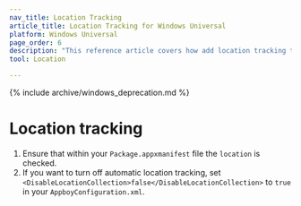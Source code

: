 ```yaml
---
nav_title: Location Tracking
article_title: Location Tracking for Windows Universal
platform: Windows Universal
page_order: 6
description: "This reference article covers how add location tracking to your Windows Universal app."
tool: Location

---
```


{% include archive/windows_deprecation.md %}

# Location tracking

1. Ensure that within your `Package.appxmanifest` file the `location` is checked.
2. If you want to turn off automatic location tracking, set `<DisableLocationCollection>false</DisableLocationCollection>` to `true` in your `AppboyConfiguration.xml`.
